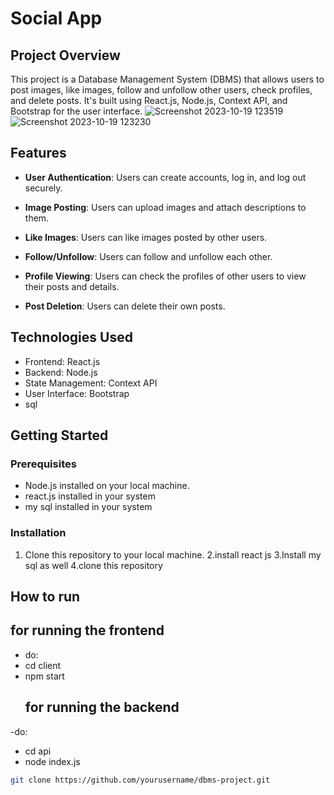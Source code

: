 # Social App

## Project Overview
This project is a Database Management System (DBMS) that allows users to post images, like images, follow and unfollow other users, check profiles, and delete posts. It's built using React.js, Node.js, Context API, and Bootstrap for the user interface.
![Screenshot 2023-10-19 123519](https://github.com/shiva0123m/Social-app/assets/117260868/ba206994-8ef5-44de-bb3d-b839f023c60f)
![Screenshot 2023-10-19 123230](https://github.com/shiva0123m/Social-app/assets/117260868/80dde0dd-b752-4a95-a2e0-350caa95fa45)





## Features
- **User Authentication**: Users can create accounts, log in, and log out securely.

- **Image Posting**: Users can upload images and attach descriptions to them.

- **Like Images**: Users can like images posted by other users.

- **Follow/Unfollow**: Users can follow and unfollow each other.

- **Profile Viewing**: Users can check the profiles of other users to view their posts and details.

- **Post Deletion**: Users can delete their own posts.

## Technologies Used
- Frontend: React.js
- Backend: Node.js
- State Management: Context API
- User Interface: Bootstrap
- sql

## Getting Started

### Prerequisites
- Node.js installed on your local machine.
- react.js installed in your system
- my sql installed in your system

### Installation
1. Clone this repository to your local machine.
2.install react js
3.Install my sql as well
4.clone this repository

## How to run
   ## for running the frontend 
- do:
- cd client
- npm start
  ## for running the backend
-do:
 - cd api
 - node index.js

```bash
git clone https://github.com/yourusername/dbms-project.git
